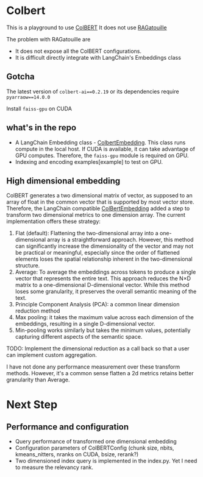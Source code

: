 # Colbert

This is a playground to use [ColBERT](https://github.com/stanford-futuredata/ColBERT)
It does not use [RAGatouille](https://github.com/bclavie/RAGatouille)

The problem with RAGatouille are
* It does not expose all the ColBERT configurations.
* It is difficult directly integrate with LangChain's Embeddings class

## Gotcha
The latest version of `colbert-ai==0.2.19` or its dependencies require `pyarraow==14.0.0`

Install `faiss-gpu` on CUDA


## what's in the repo
* A LangChain Embedding class - [ColbertEmbedding](langchain/libs/community/langchain_community/embeddings/colbert.py). This class runs compute in the local host. If CUDA is available, it can take advantage of GPU computes. Therefore, the `faiss-gpu` module is required on GPU.
* Indexing and encoding examples[example] to test on GPU.

## High dimensional embedding
ColBERT generates a two dimensional matrix of vector, as supposed to an array of float in the common vector that is supported by most vector store. Therefore, the LangChain compatible [ColBertEmbedding](langchain/libs/community/langchain_community/embeddings/colbert.py) added a step to transform two dimensional metrics to one dimension array. The current implementation offers these strategy: 
1. Flat (default): Flattening the two-dimensional array into a one-dimensional array is a straightforward approach. However, this method can significantly increase the dimensionality of the vector and may not be practical or meaningful, especially since the order of flattened elements loses the spatial relationship inherent in the two-dimensional structure.
2. Average: To average the embeddings across tokens to produce a single vector that represents the entire text. This approach reduces the N×D matrix to a one-dimensional D-dimensional vector. While this method loses some granularity, it preserves the overall semantic meaning of the text. 
3. Principle Component Analysis (PCA): a common linear dimension reduction method
4. Max pooling: it takes the maximum value across each dimension of the embeddings, resulting in a single 
D-dimensional vector.
5. Min-pooling works similarly but takes the minimum values, potentially capturing different aspects of the semantic space.

TODO: Implement the dimensional reduction as a call back so that a user can implement custom aggregation.

I have not done any performance measurement over these transform methods. However, it's a common sense flatten a 2d metrics retains better granularity than Average.

# Next Step

## Performance and configuration
* Query performance of transformed one dimensional embedding
* Configuration parameters of ColBERTConfig (chunk size, nbits, kmeans_nitters, nranks on CUDA, bsize, rerank?)
* Two dimensioned index query is implemented in the index.py. Yet I need to measure the relevancy  rank.
